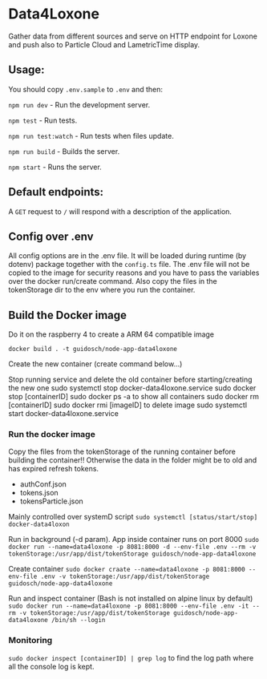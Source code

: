 # Data4Loxone

Gather data from different sources and serve on HTTP endpoint for Loxone and push also to Particle Cloud and LametricTime display.

## Usage:

You should copy `.env.sample` to `.env` and then:

`npm run dev` - Run the development server.

`npm test` - Run tests.

`npm run test:watch` - Run tests when files update.

`npm run build` - Builds the server.

`npm start` - Runs the server.

## Default endpoints:

A `GET` request to `/` will respond with a description of the application.

## Config over .env
All config options are in the .env file. It will be loaded during runtime (by dotenv) package together with the `config.ts` file. The .env file will not be copied to the image for security reasons and you have to pass the variables over the docker run/create command. Also copy the files in the tokenStorage dir to the env where you run the container.

## Build the Docker image

Do it on the raspberry 4 to create a ARM 64 compatible image

`docker build . -t guidosch/node-app-data4loxone`

Create the new container (create command below...)

Stop running service and delete the old container before starting/creating the new one
sudo systemctl stop docker-data4loxone.service
sudo docker stop [containerID]
sudo docker ps -a to show all containers
sudo docker rm [containerID]
sudo docker rmi [imageID] to delete image
sudo systemctl start docker-data4loxone.service 

### Run the docker image

Copy the files from the tokenStorage of the running container before building the container!! Otherwise the data in the folder might be to old and has expired refresh tokens.
* authConf.json
* tokens.json
* tokensParticle.json


Mainly controlled over systemD script
`sudo systemctl [status/start/stop] docker-data4loxon`

Run in background (-d param). App inside container runs on port 8000
`sudo docker run --name=data4loxone -p 8081:8000 -d --env-file .env --rm -v tokenStorage:/usr/app/dist/tokenStorage guidosch/node-app-data4loxone`

Create container
`sudo docker craate --name=data4loxone -p 8081:8000 --env-file .env -v tokenStorage:/usr/app/dist/tokenStorage guidosch/node-app-data4loxone`

Run and inspect container (Bash is not installed on alpine linux by default)
`sudo docker run --name=data4loxone -p 8081:8000 --env-file .env -it --rm -v tokenStorage:/usr/app/dist/tokenStorage guidosch/node-app-data4loxone /bin/sh --login`

### Monitoring
`sudo docker inspect [containerID] | grep log` to find the log path where all the console log is kept.
